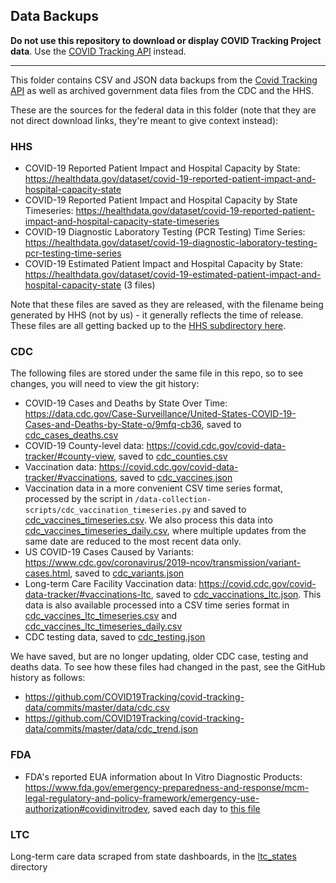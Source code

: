 ## Data Backups

**Do not use this repository to download or display COVID Tracking Project data**. Use the [COVID Tracking API](https://covidtracking.com/api) instead.

---

This folder contains CSV and JSON data backups from the [Covid Tracking API](https://covidtracking.com/api) as well as archived government data files from the CDC and the HHS. 

These are the sources for the federal data in this folder (note that they are not direct download links, they're meant to give context instead):

### HHS

- COVID-19 Reported Patient Impact and Hospital Capacity by State: https://healthdata.gov/dataset/covid-19-reported-patient-impact-and-hospital-capacity-state
- COVID-19 Reported Patient Impact and Hospital Capacity by State Timeseries: https://healthdata.gov/dataset/covid-19-reported-patient-impact-and-hospital-capacity-state-timeseries
- COVID-19 Diagnostic Laboratory Testing (PCR Testing) Time Series: https://healthdata.gov/dataset/covid-19-diagnostic-laboratory-testing-pcr-testing-time-series
- COVID-19 Estimated Patient Impact and Hospital Capacity by State: https://healthdata.gov/dataset/covid-19-estimated-patient-impact-and-hospital-capacity-state (3 files)

Note that these files are saved as they are released, with the filename being generated by HHS (not by us) - it generally reflects the time of release. These files are all getting backed up to the [HHS subdirectory here](https://github.com/COVID19Tracking/covid-tracking-data/tree/master/data/hhs).

### CDC

The following files are stored under the same file in this repo, so to see changes, you will need to view the git history:
- COVID-19 Cases and Deaths by State Over Time: https://data.cdc.gov/Case-Surveillance/United-States-COVID-19-Cases-and-Deaths-by-State-o/9mfq-cb36, saved to [cdc_cases_deaths.csv](https://github.com/COVID19Tracking/covid-tracking-data/blob/master/data/cdc_cases_deaths.csv)
- COVID-19 County-level data: https://covid.cdc.gov/covid-data-tracker/#county-view, saved to [cdc_counties.csv](https://github.com/COVID19Tracking/covid-tracking-data/blob/master/data/cdc_counties.csv)
- Vaccination data: https://covid.cdc.gov/covid-data-tracker/#vaccinations, saved to [cdc_vaccines.json](https://github.com/COVID19Tracking/covid-tracking-data/blob/master/data/cdc_vaccines.json)
- Vaccination data in a more convenient CSV time series format, processed by the script in `/data-collection-scripts/cdc_vaccination_timeseries.py` and saved to [cdc_vaccines_timeseries.csv](https://github.com/COVID19Tracking/covid-tracking-data/blob/master/data/cdc_vaccines_timeseries.csv). 
We also process this data into [cdc_vaccines_timeseries_daily.csv](https://github.com/COVID19Tracking/covid-tracking-data/blob/master/data/cdc_vaccines_timeseries_daily.csv), where multiple updates from the same date are reduced to the most recent data only.
- US COVID-19 Cases Caused by Variants: https://www.cdc.gov/coronavirus/2019-ncov/transmission/variant-cases.html, saved to [cdc_variants.json](https://github.com/COVID19Tracking/covid-tracking-data/blob/master/data/cdc_variants.json)
- Long-term Care Facility Vaccination data: https://covid.cdc.gov/covid-data-tracker/#vaccinations-ltc, saved to [cdc_vaccinations_ltc.json](https://github.com/COVID19Tracking/covid-tracking-data/blob/master/data/cdc_vaccinations_ltc.json). 
  This data is also available processed into a CSV time series format in [cdc_vaccines_ltc_timeseries.csv](https://github.com/COVID19Tracking/covid-tracking-data/blob/master/data/cdc_vaccines_ltc_timeseries.csv) 
  and [cdc_vaccines_ltc_timeseries_daily.csv](https://github.com/COVID19Tracking/covid-tracking-data/blob/master/data/cdc_vaccines_ltc_timeseries_daily.csv)
- CDC testing data, saved to [cdc_testing.json](https://github.com/COVID19Tracking/covid-tracking-data/commits/master/data/cdc_testing.json)

We have saved, but are no longer updating, older CDC case, testing and deaths data. To see how these files had changed in the past, see the GitHub history as follows:
- https://github.com/COVID19Tracking/covid-tracking-data/commits/master/data/cdc.csv
- https://github.com/COVID19Tracking/covid-tracking-data/commits/master/data/cdc_trend.json

### FDA

- FDA's reported EUA information about In Vitro Diagnostic Products:
  https://www.fda.gov/emergency-preparedness-and-response/mcm-legal-regulatory-and-policy-framework/emergency-use-authorization#covidinvitrodev,
  saved each day to [this file](https://github.com/COVID19Tracking/covid-tracking-data/blob/master/data/fda-covid-ivd-euas.csv)

### LTC
Long-term care data scraped from state dashboards, in the [ltc_states](https://github.com/COVID19Tracking/covid-tracking-data/blob/master/data/ltc_states) directory